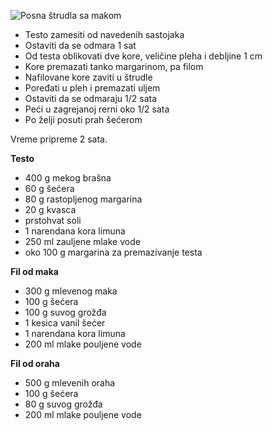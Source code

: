 ![Posna štrudla sa makom](https://storage.googleapis.com/andsnews.appspot.com/entry/posna-strudla-sa-makom_0.jpg "Posna štrudla sa makom")

- Testo zamesiti od navedenih sastojaka
- Ostaviti da se odmara 1 sat
- Od testa oblikovati dve kore, veličine pleha i debljine 1 cm
- Kore premazati tanko margarinom, pa filom
- Nafilovane kore zaviti u štrudle
- Poređati u pleh i premazati uljem
- Ostaviti da se odmaraju 1/2 sata
- Peći u zagrejanoj rerni oko 1/2 sata
- Po želji posuti prah šećerom

Vreme pripreme 2 sata.

**Testo**
- 400 g mekog brašna
- 60 g šećera
- 80 g rastopljenog margarina
- 20 g kvasca
- prstohvat soli
- 1 narendana kora limuna
- 250 ml zauljene mlake vode
- oko 100 g margarina za premazivanje testa

**Fil od maka**
- 300 g mlevenog maka
- 100 g šećera
- 100 g suvog grožđa
- 1 kesica vanil šećer
- 1 narendana kora limuna
- 200 ml mlake pouljene vode

**Fil od oraha**
- 500 g mlevenih oraha
- 100 g šećera
- 80 g suvog grožđa
- 200 ml mlake pouljene vode
